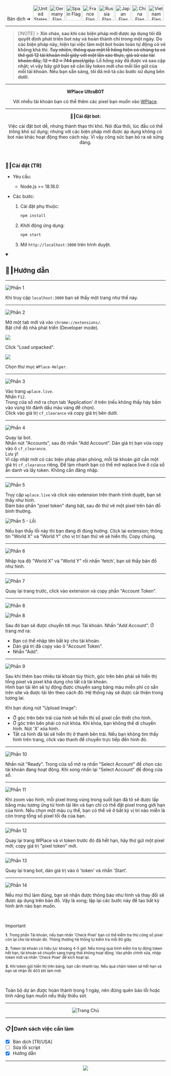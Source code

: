 <p align="center">
  Bản dịch ➜&nbsp;
  <a href="../README.md"><img src="https://flagcdn.com/256x192/us.png" width="48" alt="United States Flag"></a>
  <a href="DE.md"><img src="https://flagcdn.com/256x192/de.png" width="48" alt="Germany Flag"></a>
  <a href="ES.md"><img src="https://flagcdn.com/256x192/es.png" width="48" alt="Spain Flag"></a>
  <a href="FR.md"><img src="https://flagcdn.com/256x192/fr.png" width="48" alt="France Flag"></a>
  <a href="RU.md"><img src="https://flagcdn.com/256x192/ru.png" width="48" alt="Russia Flag"></a>
  <a href="JA.md"><img src="https://flagcdn.com/256x192/jp.png" width="48" alt="Japan Flag"></a>
  <a href="CN.md"><img src="https://flagcdn.com/256x192/cn.png" width="48" alt="China Flag"></a>
  <a href="docs/VN.md"><img src="https://flagcdn.com/256x192/vn.png" width="48" alt="Vietnam Flag"></a>
</p>

---

> [!NOTE] > **Xin chào, sau khi các biện pháp mới được áp dụng tôi đã quyết định phát triển bot này và hoàn thành chỉ trong một ngày. Do các biện pháp này, hiện tại việc làm một bot hoàn toàn tự động có vẻ không khả thi. ~~Tuy nhiên, thông qua một lỗ hổng hiện có chúng ta có thể gửi 12 tài khoản mỗi giây với một lần xác thực, giả sử các tài khoản đầy, 12 \* 62 = <strong>744</strong> pixel/giây.~~ Lỗ hổng này đã được vá sau cập nhật; vì vậy bây giờ bạn sẽ cần lấy token mới cho mỗi lần gửi của mỗi tài khoản. Nếu bạn sẵn sàng, tôi đã mô tả các bước sử dụng bên dưới.**

---

<p align="center"><strong>WPlace UltraBOT</strong></p>

<p align="center">
  Với nhiều tài khoản bạn có thể thêm các pixel bạn muốn vào <a href="https://wplace.live" target="_blank">WPlace</a>.
</p>

---

<p align="center"><strong>🚀┃Cài đặt bot:</strong></p>

<p align="center">
  Việc cài đặt bot dễ, nhưng thành thạo thì khó. Nói đùa thôi, lúc đầu có thể trông khó sử dụng; nhưng với các biện pháp mới được áp dụng không có bot nào khác hoạt động theo cách này. Vì vậy công sức bạn bỏ ra sẽ xứng đáng.
</p>

<br>

### 🔧┃Cài đặt (TR)

- Yêu cầu:

  - Node.js >= 18.18.0

- Các bước:
  1. Cài đặt phụ thuộc:

     ```bash
     npm install
     ```

  2. Khởi động ứng dụng:

     ```bash
     npm start
     ```

  3. Mở `http://localhost:3000` trên trình duyệt.

<details open>
  <summary><h2>📖┃Hướng dẫn</h2></summary>

---

![Phần 1](https://i.imgur.com/yS9093x.png)

Khi truy cập `localhost:3000` bạn sẽ thấy một trang như thế này.<br>

---

![Phần 2](https://i.imgur.com/taF0I2T.png)

Mở một tab mới và vào `chrome://extensions/`.<br>
Bật chế độ nhà phát triển (Developer mode).<br>

![](https://i.imgur.com/oe42A42.png)

Click "Load unpacked".<br>

![](https://i.imgur.com/jPyzOr3.png)

Chọn thư mục `WPlace-Helper`.<br>

---

![Phần 3](https://i.imgur.com/YVyvw3a.png)

Vào trang `wplace.live`.<br>
Nhấn `F12`.<br>
Trong cửa sổ mở ra chọn tab 'Application' ở trên (nếu không thấy hãy bấm vào vùng tôi đánh dấu màu vàng để chọn).<br>
Click vào giá trị `cf_clearance` và copy giá trị bên dưới.<br>

---

![Phần 4](https://i.imgur.com/sJvyiC6.png)

Quay lại bot.<br>
Nhấn nút "Accounts", sau đó nhấn "Add Account". Dán giá trị bạn vừa copy vào ô `cf_clearance`.<br>
Lưu ý!<br>
Vì cập nhật mới có các biện pháp phản phòng, mỗi tài khoản giờ cần một giá trị `cf_clearance` riêng. Để làm nhanh bạn có thể mở wplace.live ở cửa sổ ẩn danh và lấy token. Không cần đăng nhập.

---

![Phần 5](https://i.imgur.com/vJkPMx8.png)

Truy cập `wplace.live` và click vào extension trên thanh trình duyệt, bạn sẽ thấy như hình.<br>
Đảm bảo phần "pixel token" đang bật, sau đó thử vẽ một pixel trên bản đồ bình thường.<br>

![Phần 5 - Lỗi](https://i.imgur.com/uZmJDad.png)

Nếu bạn thấy lỗi này thì bạn đang đi đúng hướng. Click lại extension; thông tin "World X" và "World Y" cho vị trí bạn thử vẽ sẽ hiển thị. Copy chúng.<br>

---

![Phần 6](https://i.imgur.com/LniE1E8.png)

Nhập tọa độ "World X" và "World Y" rồi nhấn 'fetch', bạn sẽ thấy bản đồ như hình.<br>

---

![Phần 7](https://i.imgur.com/vJkPMx8.png)

Quay lại trang trước, click vào extension và copy phần "Account Token".<br>

---

![Phần 8](https://i.imgur.com/8sjhH1L.png)

![Phần 8](https://i.imgur.com/jf6W8NV.png)

Sau đó bạn sẽ được chuyển tới mục Tài khoản. Nhấn "Add Account". Ở trang mở ra:

- Bạn có thể nhập tên bất kỳ cho tài khoản.
- Dán giá trị đã copy vào ô "Account Token".
- Nhấn "Add".<br>

---

![Phần 9](https://i.imgur.com/DJUEywj.png)

Sau khi thêm bao nhiêu tài khoản tùy thích, góc trên bên phải sẽ hiển thị tổng pixel và pixel khả dụng cho tất cả tài khoản.<br>
Hình bạn tải lên sẽ tự động được chuyển sang bảng màu miễn phí có sẵn trên site và được tải lên theo cách đó. Hệ thống này sẽ được cải thiện trong tương lai.<br>

Khi bạn dùng nút "Upload Image":<br>

- Ở góc trên bên trái của hình sẽ hiển thị số pixel cần thiết cho hình.<br>
- Ở góc trên bên phải có nút khóa. Khi khóa, bạn không thể di chuyển hình. Nút 'X' xóa hình.<br>
- Tất cả hình đã tải sẽ hiển thị ở thanh bên trái. Nếu bạn không tìm thấy hình trên trang, click vào thanh để chuyển trực tiếp đến hình đó.<br>

---

![Phần 10](https://i.imgur.com/Dzt1p3o.png)

Nhấn nút "Ready". Trong cửa sổ mở ra nhấn "Select Account" để chọn các tài khoản đang hoạt động. Khi xong nhấn lại "Select Account" để đóng cửa sổ.<br>

---

![Phần 11](https://i.imgur.com/QKJRVL9.png)

Khi zoom vào hình, mỗi pixel trong vùng trong suốt bạn đã tô sẽ được lấp bằng màu tương ứng từ hình tải lên và bạn chỉ có thể đặt pixel trong giới hạn của hình. Nếu chọn một màu cụ thể, bạn có thể vẽ ở bất kỳ vị trí nào miễn là còn trong tổng số pixel tối đa của bạn.<br>

---

![Phần 12](https://i.imgur.com/vJkPMx8.png)

Quay lại trang WPlace và vì token trước đó đã hết hạn, hãy thử gửi một pixel mới; copy giá trị "pixel token" mới.<br>

---

![Phần 13](https://i.imgur.com/wDp07pH.png)

Quay lại trang bot, dán giá trị vào ô 'token' và nhấn 'Start'.<br>

---

![Phần 14](https://i.imgur.com/iQTH5TR.png)

Nếu mọi thứ làm đúng, bạn sẽ nhận được thông báo như hình và thay đổi sẽ được áp dụng trên bản đồ. Vậy là xong; lặp lại các bước này để tạo bất kỳ hình ảnh nào bạn muốn.<br>

</details>

<br>

> [!IMPORTANT]
>
> <p><sub><strong>1.</strong> Trong phần Tài khoản, nếu bạn nhấn 'Check Pixel' bạn có thể kiểm tra thủ công số pixel còn lại cho tài khoản đó. Thông thường hệ thống tự kiểm tra mỗi 90 giây.</sub></p>
> <p><sub><strong>2.</strong> Token tài khoản có hiệu lực khoảng 4-5 giờ. Nếu trong quá trình kiểm tra tự động token hết hạn, tài khoản sẽ chuyển sang trạng thái không hoạt động. Vào phần chỉnh sửa, nhập token mới và nhấn 'Check Pixel' để kích hoạt lại.</sub></p>
> <p><sub><strong>3.</strong> Khi token gửi hiển thị trên bảng, bạn cần nhanh tay. Nếu quá chậm token sẽ hết hạn và bạn sẽ nhận lỗi 403 khi làm mới.</sub></p>

<br>

Toàn bộ dự án được hoàn thành trong 1 ngày, nên đừng quên báo lỗi hoặc tính năng bạn muốn nếu thấy thiếu sót.

---

<p align="center">
  <img src="https://i.imgur.com/msR5dM9.png" alt="Trang Chủ"/>
</p>

---

### 📋┃Danh sách việc cần làm

- [x] Bản dịch [TR/USA]
- [ ] Sửa lỗi script
- [x] Hướng dẫn

---

<p align="center">
  <a href="#"><img src="https://komarev.com/ghpvc/?username=xacter&repo=WPlace-UltraBOT&style=for-the-badge&label=Views:&color=gray"/></a>
</p>
